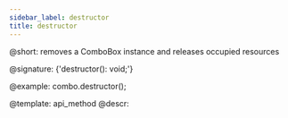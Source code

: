 ```yaml
---
sidebar_label: destructor
title: destructor
---          
```


@short: removes a ComboBox instance and releases occupied resources

@signature: {'destructor(): void;'}

@example:
combo.destructor();


@template: api_method
@descr:

